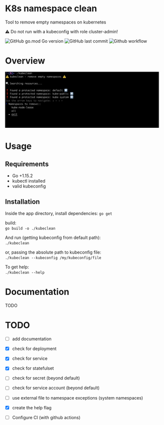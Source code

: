 # K8s namespace clean
Tool to remove empty namespaces on kubernetes

:warning: Do not run with a kubeconfig with role cluster-admin!

![GitHub go.mod Go version](https://img.shields.io/github/go-mod/go-version/edsoncelio/kubeclean)
![GitHub last commit](https://img.shields.io/github/last-commit/edsoncelio/kubeclean)
![Github workflow](https://github.com/edsoncelio/kubeclean/workflows/Go/badge.svg)
# Overview
![](example.png)

# Usage

## Requirements
* Go +1.15.2
* kubectl installed
* valid kubeconfig

## Installation
Inside the app directory, install dependencies:
`go get `

build:   
`go build -o ./kubeclean`

And run (getting kubeconfig from default path):   
`./kubeclean`

or, passing the absolute path to kubeconfig file:   
`./kubeclean --kubeconfig /my/kubeconfig/file`

To get help:   
`./kubeclean --help`


# Documentation
TODO

# TODO
 - [ ] add documentation
 - [x] check for deployment
 - [x] check for service
 - [x] check for statefulset
 - [ ] check for secret (beyond default)
 - [ ] check for service account (beyond default)
 - [ ] use external file to namespace exceptions (system namespaces)
 - [x] create the help flag
 - [ ] Configure CI (with github actions)
 
